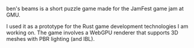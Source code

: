 ben's beams is a short puzzle game made for the JamFest game
jam at GMU.

I used it as a prototype for the Rust game development
technologies I am working on. The game involves a WebGPU
renderer that supports 3D meshes with PBR lighting (and IBL).